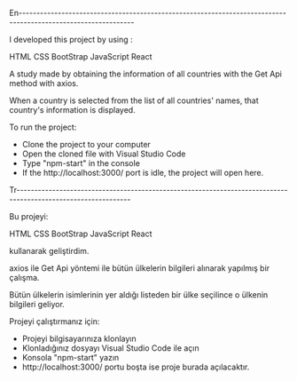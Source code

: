 En--------------------------------------------------------------------------------------------------------------

I developed this project by using :

HTML
CSS
BootStrap
JavaScript
React

A study made by obtaining the information of all countries with the Get Api method with axios.

When a country is selected from the list of all countries' names, that country's information is displayed.

To run the project:

- Clone the project to your computer
- Open the cloned file with Visual Studio Code
- Type "npm-start" in the console
- If the http://localhost:3000/ port is idle, the project will open here.

Tr--------------------------------------------------------------------------------------------------------------

Bu projeyi:

HTML
CSS
BootStrap
JavaScript
React

kullanarak geliştirdim. 

axios ile Get Api yöntemi ile bütün ülkelerin bilgileri alınarak yapılmış bir çalışma.

Bütün ülkelerin isimlerinin yer aldığı listeden bir ülke seçilince o ülkenin bilgileri geliyor. 

Projeyi çalıştırmanız için:

- Projeyi bilgisayarınıza klonlayın
- Klonladığınız dosyayı Visual Studio Code ile açın
- Konsola "npm-start" yazın
- http://localhost:3000/ portu boşta ise proje burada açılacaktır.


